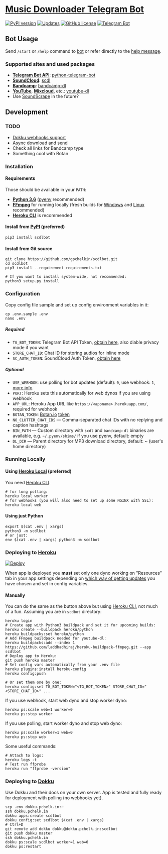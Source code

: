 # [Music Downloader Telegram Bot](https://t.me/scdlbot)

[![PyPI version](https://badge.fury.io/py/scdlbot.svg)](https://pypi.python.org/pypi/scdlbot)
[![Updates](https://pyup.io/repos/github/gpchelkin/scdlbot/shield.svg?token=376ffde2-5188-4912-bf3c-5f316e52d43f)](https://pyup.io/repos/github/gpchelkin/scdlbot/)
[![GitHub license](https://img.shields.io/badge/license-GPLv3-green.svg)](https://raw.githubusercontent.com/gpchelkin/scdlbot/master/LICENSE.txt)
[![Telegram Bot](https://img.shields.io/badge/telegram-bot-blue.svg)](https://t.me/scdlbot)

## Bot Usage

Send `/start` or `/help` command to [bot](https://t.me/scdlbot) or refer directly to the [help message](scdlbot/messages/help.tg.md).

### Supported sites and used packages

- [**Telegram Bot API**](https://core.telegram.org/bots/api): [python-telegram-bot](https://github.com/python-telegram-bot/python-telegram-bot)
- [**SoundCloud**](https://soundcloud.com): [scdl](https://github.com/flyingrub/scdl)
- [**Bandcamp**](https://bandcamp.com): [bandcamp-dl](https://github.com/iheanyi/bandcamp-dl)
- [**YouTube**](https://www.youtube.com/), [**Mixcloud**](https://www.mixcloud.com/), etc.: [youtube-dl](https://rg3.github.io/youtube-dl)
- Use [SoundScrape](https://github.com/Miserlou/SoundScrape) in the future?

## Development

### TODO
- [Dokku webhooks support](https://github.com/python-telegram-bot/python-telegram-bot/wiki/Webhooks#using-haproxy-with-one-subdomain-per-bot)
- Async download and send
- Check all links for Bandcamp type
- Something cool with Botan

### Installation

#### Requirements
Those should be available in your `PATH`:
- [**Python 3.6**](https://www.python.org/) ([pyenv](https://github.com/pyenv/pyenv) recommended)
- [**FFmpeg**](https://ffmpeg.org/download.html) for running locally (fresh builds for [Windows](https://ffmpeg.zeranoe.com/builds/) and [Linux](https://johnvansickle.com/ffmpeg/) recommended)
- [**Heroku CLI**](https://cli.heroku.com/) is recommended

#### Install from [PyPI](https://pypi.python.org/pypi/scdlbot) (preferred)
```
pip3 install scdlbot
```

#### Install from Git source
```
git clone https://github.com/gpchelkin/scdlbot.git
cd scdlbot
pip3 install --requirement requirements.txt

# If you want to install system-wide, not recommended:
python3 setup.py install
```

### Configuration

Copy config file sample and set up config environment variables in it:
```
cp .env.sample .env
nano .env
```

##### Required
- `TG_BOT_TOKEN`: Telegram Bot API Token, [obtain here](https://t.me/BotFather), also diable privacy mode if you want
- `STORE_CHAT_ID`: Chat ID for storing audios for inline mode
- `SC_AUTH_TOKEN`: SoundCloud Auth Token, [obtain here](https://flyingrub.github.io/scdl/)

##### Optional
- `USE_WEBHOOK`: use polling for bot updates (default): `0`, use webhook: `1`, [more info](https://core.telegram.org/bots/api#getting-updates)
- `PORT`: Heroku sets this automatically for web dynos if you are using webhook
- `APP_URL`: Heroku App URL like `https://<appname>.herokuapp.com/`, required for webhook
- `BOTAN_TOKEN`: [Botan.io](http://botan.io/) [token](http://appmetrica.yandex.com/)
- `NO_CLUTTER_CHAT_IDS` — Comma-separated chat IDs with no replying and caption hashtags
- `BIN_PATH` — Custom directory with `scdl` and `bandcamp-dl` binaries are available, e.g. `~/.pyenv/shims/` if you use pyenv, default: empty
- `DL_DIR` — Parent directory for MP3 download directory, default: ~ (user's home directory)


### Running Locally

#### Using [Heroku Local](https://devcenter.heroku.com/articles/heroku-local#run-your-app-locally-using-the-heroku-local-command-line-tool) (preferred)
You need [Heroku CLI](https://cli.heroku.com/).
```
# for long polling:
heroku local worker
# for webhooks (you will also need to set up some NGINX with SSL):
heroku local web
```

#### Using just Python
```
export $(cat .env | xargs)
python3 -m scdlbot
# or just:
env $(cat .env | xargs) python3 -m scdlbot
```


### Deploying to [Heroku](https://heroku.com/)

[![Deploy](https://www.herokucdn.com/deploy/button.svg)](https://heroku.com/deploy)

When app is deployed you **must** set only one dyno working on "Resources" tab in your app settings depending on [which way of getting updates](https://core.telegram.org/bots/api#getting-updates) you have chosen and set in config variables.


#### Manually
You can do the same as the button above but using [Heroku CLI](https://cli.heroku.com/), not much of a fun. Assuming you are in `scdbot` directory:

```
heroku login
# Create app with Python3 buildpack and set it for upcoming builds:
heroku create --buildpack heroku/python
heroku buildpacks:set heroku/python
# Add FFmpeg buildpack needed for youtube-dl:
heroku buildpacks:add --index 1 https://github.com/laddhadhiraj/heroku-buildpack-ffmpeg.git --app scdlbot
# Deploy app to Heroku:
git push heroku master
# Set config vars automatically from your .env file
heroku plugins:install heroku-config
heroku config:push

# Or set them one by one:
heroku config:set TG_BOT_TOKEN="<TG_BOT_TOKEN>" STORE_CHAT_ID="<STORE_CHAT_ID>" ...
```

If you use webhook, start web dyno and stop worker dyno:
```
heroku ps:scale web=1 worker=0
heroku ps:stop worker
```

If you use polling, start worker dyno and stop web dyno:
```
heroku ps:scale worker=1 web=0
heroku ps:stop web
```

Some useful commands:
```
# Attach to logs:
heroku logs -t
# Test run ffprobe
heroku run "ffprobe -version"
```

### Deploying to [Dokku](https://github.com/dokku/dokku)

Use Dokku and their docs on your own server. App is tested and fully ready for deployment with polling (no webhooks yet).

```
scp .env dokku.pchelk.in:~
ssh dokku.pchelk.in
dokku apps:create scdlbot
dokku config:set scdlbot $(cat .env | xargs)
# Ctrl+D
git remote add dokku dokku@dokku.pchelk.in:scdlbot
git push dokku master
ssh dokku.pchelk.in
dokku ps:scale scdlbot worker=1 web=0
dokku ps:restart
```
